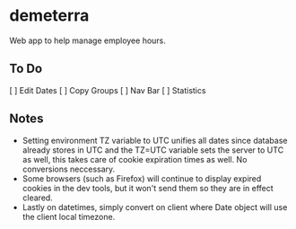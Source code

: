 # demeterra
Web app to help manage employee hours.

## To Do
[ ] Edit Dates
[ ] Copy Groups
[ ] Nav Bar
[ ] Statistics

## Notes
- Setting environment TZ variable to UTC unifies all dates since database already stores in UTC and the TZ=UTC variable sets the server to UTC as well, this takes care of cookie expiration times as well. No conversions neccessary.
- Some browsers (such as Firefox) will continue to display expired cookies in the dev tools, but it won't send them so they are in effect cleared.
- Lastly on datetimes, simply convert on client where Date object will use the client local timezone.
